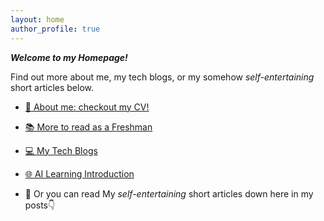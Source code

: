 ```yaml
---
layout: home
author_profile: true
---
```

***Welcome to my Homepage!***

Find out more about me, my tech blogs, or my somehow *self-entertaining* short articles below.

- [📄 About me: checkout my CV!](/files/CV.pdf)

- [📚 More to read as a Freshman](/files/上海交通大学生存手册.pdf)

- [💻 My Tech Blogs](/blog)

- [🌐 AI Learning Introduction](/files/d2l-zh-pytorch.pdf)

- 📝 Or you can read My *self-entertaining* short articles down here in my posts👇